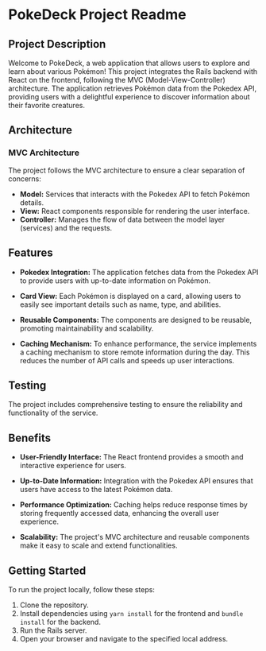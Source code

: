 # PokeDeck Project Readme

## Project Description

Welcome to PokeDeck, a web application that allows users to explore and learn about various Pokémon! This project integrates the Rails backend with React on the frontend, following the MVC (Model-View-Controller) architecture. The application retrieves Pokémon data from the Pokedex API, providing users with a delightful experience to discover information about their favorite creatures.

## Architecture

### MVC Architecture

The project follows the MVC architecture to ensure a clear separation of concerns:

- **Model:** Services that interacts with the Pokedex API to fetch Pokémon details.
- **View:** React components responsible for rendering the user interface.
- **Controller:** Manages the flow of data between the model layer (services) and the requests.

## Features

- **Pokedex Integration:** The application fetches data from the Pokedex API to provide users with up-to-date information on Pokémon.

- **Card View:** Each Pokémon is displayed on a card, allowing users to easily see important details such as name, type, and abilities.

- **Reusable Components:** The components are designed to be reusable, promoting maintainability and scalability.

- **Caching Mechanism:** To enhance performance, the service implements a caching mechanism to store remote information during the day. This reduces the number of API calls and speeds up user interactions.

## Testing

The project includes comprehensive testing to ensure the reliability and functionality of the service.

## Benefits

- **User-Friendly Interface:** The React frontend provides a smooth and interactive experience for users.

- **Up-to-Date Information:** Integration with the Pokedex API ensures that users have access to the latest Pokémon data.

- **Performance Optimization:** Caching helps reduce response times by storing frequently accessed data, enhancing the overall user experience.

- **Scalability:** The project's MVC architecture and reusable components make it easy to scale and extend functionalities.

## Getting Started

To run the project locally, follow these steps:

1. Clone the repository.
2. Install dependencies using `yarn install` for the frontend and `bundle install` for the backend.
3. Run the Rails server.
4. Open your browser and navigate to the specified local address.
